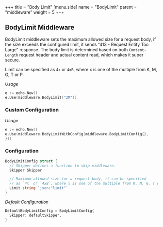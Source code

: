 +++
title = "Body Limit"
[menu.side]
  name = "BodyLimit"
  parent = "middleware"
  weight = 5
+++

## BodyLimit Middleware

BodyLimit middleware sets the maximum allowed size for a request body, if the
size exceeds the configured limit, it sends "413 - Request Entity Too Large"
response. The body limit is determined based on both `Content-Length` request
header and actual content read, which makes it super secure.

Limit can be specified as `4x` or `4xB`, where x is one of the multiple from K, M,
G, T or P.

*Usage*

```go
e := echo.New()
e.Use(middleware.BodyLimit("2M"))
```
### Custom Configuration

*Usage*

```go
e := echo.New()
e.Use(middleware.BodyLimitWithConfig(middleware.BodyLimitConfig{},
}))
```

### Configuration

```go
BodyLimitConfig struct {
  // Skipper defines a function to skip middleware.
  Skipper Skipper

  // Maximum allowed size for a request body, it can be specified
  // as `4x` or `4xB`, where x is one of the multiple from K, M, G, T or P.
  Limit string `json:"limit"`
}
```

*Default Configuration*

```go
DefaultBodyLimitConfig = BodyLimitConfig{
  Skipper: defaultSkipper,
}
```
